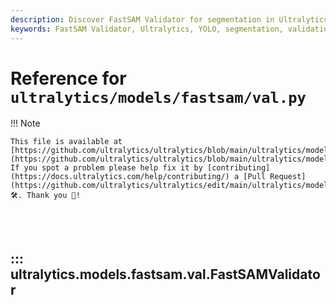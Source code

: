 ```yaml
---
description: Discover FastSAM Validator for segmentation in Ultralytics YOLO. Learn how to validate with custom metrics and avoid common errors. Contribute on GitHub!.
keywords: FastSAM Validator, Ultralytics, YOLO, segmentation, validation, metrics, GitHub, contribute, documentation
---
```


# Reference for `ultralytics/models/fastsam/val.py`

!!! Note

    This file is available at [https://github.com/ultralytics/ultralytics/blob/main/ultralytics/models/fastsam/val.py](https://github.com/ultralytics/ultralytics/blob/main/ultralytics/models/fastsam/val.py). If you spot a problem please help fix it by [contributing](https://docs.ultralytics.com/help/contributing/) a [Pull Request](https://github.com/ultralytics/ultralytics/edit/main/ultralytics/models/fastsam/val.py) 🛠️. Thank you 🙏!

<br><br>

## ::: ultralytics.models.fastsam.val.FastSAMValidator

<br><br>
